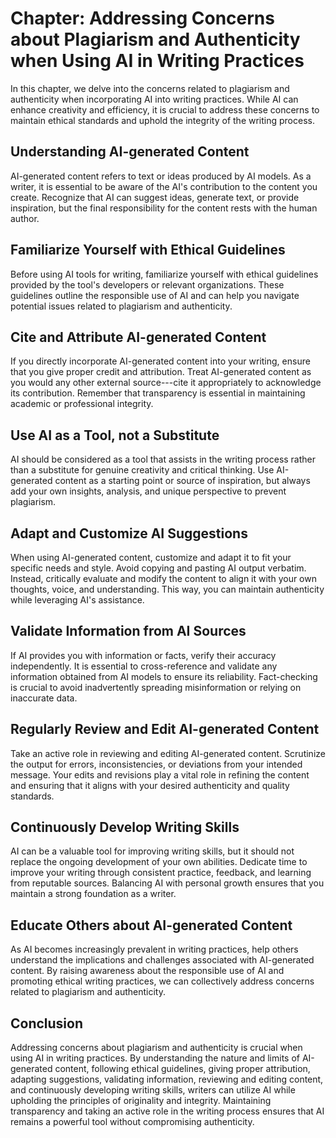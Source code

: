 Chapter: Addressing Concerns about Plagiarism and Authenticity when Using AI in Writing Practices
=================================================================================================

In this chapter, we delve into the concerns related to plagiarism and authenticity when incorporating AI into writing practices. While AI can enhance creativity and efficiency, it is crucial to address these concerns to maintain ethical standards and uphold the integrity of the writing process.

Understanding AI-generated Content
----------------------------------

AI-generated content refers to text or ideas produced by AI models. As a writer, it is essential to be aware of the AI's contribution to the content you create. Recognize that AI can suggest ideas, generate text, or provide inspiration, but the final responsibility for the content rests with the human author.

Familiarize Yourself with Ethical Guidelines
--------------------------------------------

Before using AI tools for writing, familiarize yourself with ethical guidelines provided by the tool's developers or relevant organizations. These guidelines outline the responsible use of AI and can help you navigate potential issues related to plagiarism and authenticity.

Cite and Attribute AI-generated Content
---------------------------------------

If you directly incorporate AI-generated content into your writing, ensure that you give proper credit and attribution. Treat AI-generated content as you would any other external source---cite it appropriately to acknowledge its contribution. Remember that transparency is essential in maintaining academic or professional integrity.

Use AI as a Tool, not a Substitute
----------------------------------

AI should be considered as a tool that assists in the writing process rather than a substitute for genuine creativity and critical thinking. Use AI-generated content as a starting point or source of inspiration, but always add your own insights, analysis, and unique perspective to prevent plagiarism.

Adapt and Customize AI Suggestions
----------------------------------

When using AI-generated content, customize and adapt it to fit your specific needs and style. Avoid copying and pasting AI output verbatim. Instead, critically evaluate and modify the content to align it with your own thoughts, voice, and understanding. This way, you can maintain authenticity while leveraging AI's assistance.

Validate Information from AI Sources
------------------------------------

If AI provides you with information or facts, verify their accuracy independently. It is essential to cross-reference and validate any information obtained from AI models to ensure its reliability. Fact-checking is crucial to avoid inadvertently spreading misinformation or relying on inaccurate data.

Regularly Review and Edit AI-generated Content
----------------------------------------------

Take an active role in reviewing and editing AI-generated content. Scrutinize the output for errors, inconsistencies, or deviations from your intended message. Your edits and revisions play a vital role in refining the content and ensuring that it aligns with your desired authenticity and quality standards.

Continuously Develop Writing Skills
-----------------------------------

AI can be a valuable tool for improving writing skills, but it should not replace the ongoing development of your own abilities. Dedicate time to improve your writing through consistent practice, feedback, and learning from reputable sources. Balancing AI with personal growth ensures that you maintain a strong foundation as a writer.

Educate Others about AI-generated Content
-----------------------------------------

As AI becomes increasingly prevalent in writing practices, help others understand the implications and challenges associated with AI-generated content. By raising awareness about the responsible use of AI and promoting ethical writing practices, we can collectively address concerns related to plagiarism and authenticity.

Conclusion
----------

Addressing concerns about plagiarism and authenticity is crucial when using AI in writing practices. By understanding the nature and limits of AI-generated content, following ethical guidelines, giving proper attribution, adapting suggestions, validating information, reviewing and editing content, and continuously developing writing skills, writers can utilize AI while upholding the principles of originality and integrity. Maintaining transparency and taking an active role in the writing process ensures that AI remains a powerful tool without compromising authenticity.
